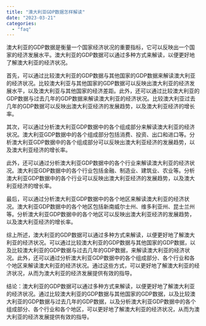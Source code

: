 ```yaml
---
title: "澳大利亚GDP数据怎样解读"
date: "2023-03-21"
categories: 
  - "faq"
---
```


澳大利亚的GDP数据是衡量一个国家经济状况的重要指标，它可以反映出一个国家的经济发展水平。澳大利亚的GDP数据可以通过多种方式来解读，以便更好地了解澳大利亚的经济状况。

首先，可以通过比较澳大利亚的GDP数据与其他国家的GDP数据来解读澳大利亚的经济状况。比较澳大利亚与其他国家的GDP数据可以反映出澳大利亚的经济发展水平，以及澳大利亚与其他国家的经济差距。此外，还可以通过比较澳大利亚的GDP数据与过去几年的GDP数据来解读澳大利亚的经济状况。比较澳大利亚过去几年的GDP数据可以反映出澳大利亚经济的发展趋势，以及澳大利亚经济的增长率。

其次，可以通过分析澳大利亚GDP数据中的各个组成部分来解读澳大利亚的经济状况。澳大利亚GDP数据中的各个组成部分包括消费、投资、出口和进口等。分析澳大利亚GDP数据中的各个组成部分可以反映出澳大利亚经济的发展趋势，以及澳大利亚经济的增长率。

此外，还可以通过分析澳大利亚GDP数据中的各个行业来解读澳大利亚的经济状况。澳大利亚GDP数据中的各个行业包括金融、制造业、建筑业、农业等。分析澳大利亚GDP数据中的各个行业可以反映出澳大利亚经济的发展趋势，以及澳大利亚经济的增长率。

最后，可以通过分析澳大利亚GDP数据中的各个地区来解读澳大利亚的经济状况。澳大利亚GDP数据中的各个地区包括新南威尔士州、维多利亚州、昆士兰州等。分析澳大利亚GDP数据中的各个地区可以反映出澳大利亚经济的发展趋势，以及澳大利亚经济的增长率。

综上所述，澳大利亚的GDP数据可以通过多种方式来解读，以便更好地了解澳大利亚的经济状况。可以通过比较澳大利亚的GDP数据与其他国家的GDP数据，以及比较澳大利亚的GDP数据与过去几年的GDP数据，来解读澳大利亚的经济状况。此外，还可以通过分析澳大利亚GDP数据中的各个组成部分、各个行业和各个地区来解读澳大利亚的经济状况。通过这些方式，可以更好地了解澳大利亚的经济状况，从而为澳大利亚的经济发展提供有效的指导。

结论：澳大利亚的GDP数据可以通过多种方式来解读，以便更好地了解澳大利亚的经济状况。通过比较澳大利亚的GDP数据与其他国家的GDP数据，以及比较澳大利亚的GDP数据与过去几年的GDP数据，以及分析澳大利亚GDP数据中的各个组成部分、各个行业和各个地区，可以更好地了解澳大利亚的经济状况，从而为澳大利亚的经济发展提供有效的指导。

